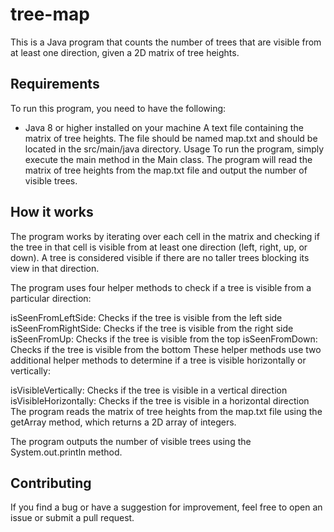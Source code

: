 # tree-map
This is a Java program that counts the number of trees that are visible from at least one direction, given a 2D matrix of tree heights.

## Requirements
To run this program, you need to have the following:

- Java 8 or higher installed on your machine
A text file containing the matrix of tree heights. The file should be named map.txt and should be located in the src/main/java directory.
Usage
To run the program, simply execute the main method in the Main class. The program will read the matrix of tree heights from the map.txt file and output the number of visible trees.

## How it works
The program works by iterating over each cell in the matrix and checking if the tree in that cell is visible from at least one direction (left, right, up, or down). A tree is considered visible if there are no taller trees blocking its view in that direction.

The program uses four helper methods to check if a tree is visible from a particular direction:

isSeenFromLeftSide: Checks if the tree is visible from the left side
isSeenFromRightSide: Checks if the tree is visible from the right side
isSeenFromUp: Checks if the tree is visible from the top
isSeenFromDown: Checks if the tree is visible from the bottom
These helper methods use two additional helper methods to determine if a tree is visible horizontally or vertically:

isVisibleVertically: Checks if the tree is visible in a vertical direction
isVisibleHorizontally: Checks if the tree is visible in a horizontal direction
The program reads the matrix of tree heights from the map.txt file using the getArray method, which returns a 2D array of integers.

The program outputs the number of visible trees using the System.out.println method.

## Contributing
If you find a bug or have a suggestion for improvement, feel free to open an issue or submit a pull request.
